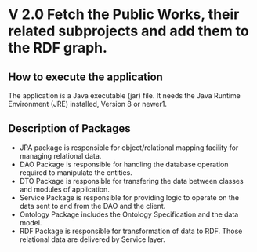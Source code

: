 # V 2.0 Fetch the Public Works, their related subprojects and add them to the RDF graph.

## How to execute the application
The application is a Java executable (jar) file. It needs the Java Runtime Environment (JRE) installed, Version 8 or newer1. 

## Description of Packages

- JPA package is responsible for object/relational mapping facility for managing relational data.
- DAO Package is responsible for handling the database operation required to manipulate the entities.
- DTO Package is responsible for transfering the data between classes and modules of application.
- Service Package is responsible for providing logic to operate on the data sent to and from the DAO and the client.
- Ontology Package includes the Ontology Specification and the data model.
- RDF Package is responsible for transformation of data to RDF. Those relational data are delivered by Service layer.
